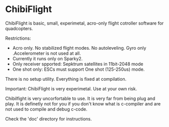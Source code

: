 # ChibiFlight

ChibiFlight is basic, small, experimetal, acro-only flight cotroller software for quadcopters.

Restrictions:

- Acro only. No stabilized flight modes. No autoleveling. Gyro only .Accelerometer is not used at all.
- Currently it runs only on Sparky2.
- Only receiver spported: Sepktrum satellites in 11bit-2048 mode
- One shot only: ESCs must support One shot (125-250us) mode.

There is no setup utility. Everything is fixed at compilation.

Important: ChibiFlight is very experimetal. Use at your own risk.

Chibilfight is very uncorfortable to use. It is very far from being plug and play. It is definetly not for you if you don't know what is c-compiler and are not used to compile and debug c-code.

Check the 'doc' directory for instructions.
